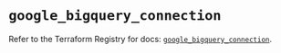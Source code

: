 # `google_bigquery_connection`

Refer to the Terraform Registry for docs: [`google_bigquery_connection`](https://registry.terraform.io/providers/hashicorp/google-beta/5.13.0/docs/resources/google_bigquery_connection).
